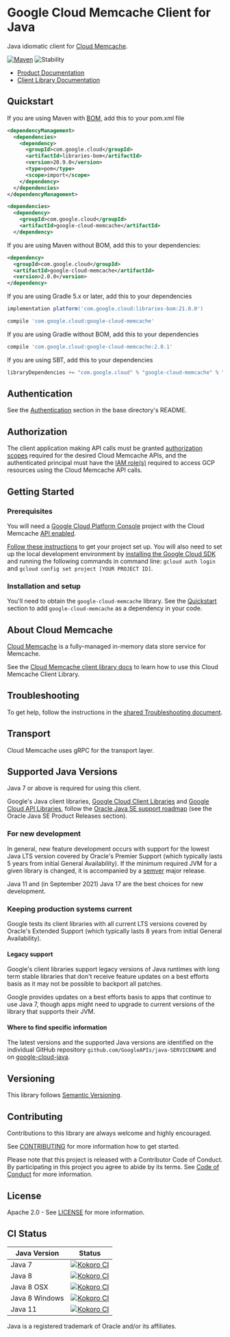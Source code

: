 # Google Cloud Memcache Client for Java

Java idiomatic client for [Cloud Memcache][product-docs].

[![Maven][maven-version-image]][maven-version-link]
![Stability][stability-image]

- [Product Documentation][product-docs]
- [Client Library Documentation][javadocs]


## Quickstart

If you are using Maven with [BOM][libraries-bom], add this to your pom.xml file

```xml
<dependencyManagement>
  <dependencies>
    <dependency>
      <groupId>com.google.cloud</groupId>
      <artifactId>libraries-bom</artifactId>
      <version>20.9.0</version>
      <type>pom</type>
      <scope>import</scope>
    </dependency>
  </dependencies>
</dependencyManagement>

<dependencies>
  <dependency>
    <groupId>com.google.cloud</groupId>
    <artifactId>google-cloud-memcache</artifactId>
  </dependency>

```

If you are using Maven without BOM, add this to your dependencies:


```xml
<dependency>
  <groupId>com.google.cloud</groupId>
  <artifactId>google-cloud-memcache</artifactId>
  <version>2.0.0</version>
</dependency>

```

If you are using Gradle 5.x or later, add this to your dependencies

```Groovy
implementation platform('com.google.cloud:libraries-bom:21.0.0')

compile 'com.google.cloud:google-cloud-memcache'
```
If you are using Gradle without BOM, add this to your dependencies

```Groovy
compile 'com.google.cloud:google-cloud-memcache:2.0.1'
```

If you are using SBT, add this to your dependencies

```Scala
libraryDependencies += "com.google.cloud" % "google-cloud-memcache" % "2.0.1"
```

## Authentication

See the [Authentication][authentication] section in the base directory's README.

## Authorization

The client application making API calls must be granted [authorization scopes][auth-scopes] required for the desired Cloud Memcache APIs, and the authenticated principal must have the [IAM role(s)][predefined-iam-roles] required to access GCP resources using the Cloud Memcache API calls.

## Getting Started

### Prerequisites

You will need a [Google Cloud Platform Console][developer-console] project with the Cloud Memcache [API enabled][enable-api].

[Follow these instructions][create-project] to get your project set up. You will also need to set up the local development environment by
[installing the Google Cloud SDK][cloud-sdk] and running the following commands in command line:
`gcloud auth login` and `gcloud config set project [YOUR PROJECT ID]`.

### Installation and setup

You'll need to obtain the `google-cloud-memcache` library.  See the [Quickstart](#quickstart) section
to add `google-cloud-memcache` as a dependency in your code.

## About Cloud Memcache


[Cloud Memcache][product-docs] is a fully-managed in-memory data store service for Memcache.

See the [Cloud Memcache client library docs][javadocs] to learn how to
use this Cloud Memcache Client Library.






## Troubleshooting

To get help, follow the instructions in the [shared Troubleshooting document][troubleshooting].

## Transport

Cloud Memcache uses gRPC for the transport layer.

## Supported Java Versions

Java 7 or above is required for using this client.

Google's Java client libraries,
[Google Cloud Client Libraries][cloudlibs]
and
[Google Cloud API Libraries][apilibs],
follow the
[Oracle Java SE support roadmap][oracle]
(see the Oracle Java SE Product Releases section).

### For new development

In general, new feature development occurs with support for the lowest Java
LTS version covered by  Oracle's Premier Support (which typically lasts 5 years
from initial General Availability). If the minimum required JVM for a given
library is changed, it is accompanied by a [semver][semver] major release.

Java 11 and (in September 2021) Java 17 are the best choices for new
development.

### Keeping production systems current

Google tests its client libraries with all current LTS versions covered by
Oracle's Extended Support (which typically lasts 8 years from initial
General Availability).

#### Legacy support

Google's client libraries support legacy versions of Java runtimes with long
term stable libraries that don't receive feature updates on a best efforts basis
as it may not be possible to backport all patches.

Google provides updates on a best efforts basis to apps that continue to use
Java 7, though apps might need to upgrade to current versions of the library
that supports their JVM.

#### Where to find specific information

The latest versions and the supported Java versions are identified on
the individual GitHub repository `github.com/GoogleAPIs/java-SERVICENAME`
and on [google-cloud-java][g-c-j].

## Versioning


This library follows [Semantic Versioning](http://semver.org/).



## Contributing


Contributions to this library are always welcome and highly encouraged.

See [CONTRIBUTING][contributing] for more information how to get started.

Please note that this project is released with a Contributor Code of Conduct. By participating in
this project you agree to abide by its terms. See [Code of Conduct][code-of-conduct] for more
information.


## License

Apache 2.0 - See [LICENSE][license] for more information.

## CI Status

Java Version | Status
------------ | ------
Java 7 | [![Kokoro CI][kokoro-badge-image-1]][kokoro-badge-link-1]
Java 8 | [![Kokoro CI][kokoro-badge-image-2]][kokoro-badge-link-2]
Java 8 OSX | [![Kokoro CI][kokoro-badge-image-3]][kokoro-badge-link-3]
Java 8 Windows | [![Kokoro CI][kokoro-badge-image-4]][kokoro-badge-link-4]
Java 11 | [![Kokoro CI][kokoro-badge-image-5]][kokoro-badge-link-5]

Java is a registered trademark of Oracle and/or its affiliates.

[product-docs]: https://cloud.google.com/memorystore/
[javadocs]: https://googleapis.dev/java/google-cloud-memcache/latest/index.html
[kokoro-badge-image-1]: http://storage.googleapis.com/cloud-devrel-public/java/badges/java-memcache/java7.svg
[kokoro-badge-link-1]: http://storage.googleapis.com/cloud-devrel-public/java/badges/java-memcache/java7.html
[kokoro-badge-image-2]: http://storage.googleapis.com/cloud-devrel-public/java/badges/java-memcache/java8.svg
[kokoro-badge-link-2]: http://storage.googleapis.com/cloud-devrel-public/java/badges/java-memcache/java8.html
[kokoro-badge-image-3]: http://storage.googleapis.com/cloud-devrel-public/java/badges/java-memcache/java8-osx.svg
[kokoro-badge-link-3]: http://storage.googleapis.com/cloud-devrel-public/java/badges/java-memcache/java8-osx.html
[kokoro-badge-image-4]: http://storage.googleapis.com/cloud-devrel-public/java/badges/java-memcache/java8-win.svg
[kokoro-badge-link-4]: http://storage.googleapis.com/cloud-devrel-public/java/badges/java-memcache/java8-win.html
[kokoro-badge-image-5]: http://storage.googleapis.com/cloud-devrel-public/java/badges/java-memcache/java11.svg
[kokoro-badge-link-5]: http://storage.googleapis.com/cloud-devrel-public/java/badges/java-memcache/java11.html
[stability-image]: https://img.shields.io/badge/stability-ga-green
[maven-version-image]: https://img.shields.io/maven-central/v/com.google.cloud/google-cloud-memcache.svg
[maven-version-link]: https://search.maven.org/search?q=g:com.google.cloud%20AND%20a:google-cloud-memcache&core=gav
[authentication]: https://github.com/googleapis/google-cloud-java#authentication
[auth-scopes]: https://developers.google.com/identity/protocols/oauth2/scopes
[predefined-iam-roles]: https://cloud.google.com/iam/docs/understanding-roles#predefined_roles
[iam-policy]: https://cloud.google.com/iam/docs/overview#cloud-iam-policy
[developer-console]: https://console.developers.google.com/
[create-project]: https://cloud.google.com/resource-manager/docs/creating-managing-projects
[cloud-sdk]: https://cloud.google.com/sdk/
[troubleshooting]: https://github.com/googleapis/google-cloud-common/blob/master/troubleshooting/readme.md#troubleshooting
[contributing]: https://github.com/googleapis/java-memcache/blob/master/CONTRIBUTING.md
[code-of-conduct]: https://github.com/googleapis/java-memcache/blob/master/CODE_OF_CONDUCT.md#contributor-code-of-conduct
[license]: https://github.com/googleapis/java-memcache/blob/master/LICENSE

[enable-api]: https://console.cloud.google.com/flows/enableapi?apiid=memcache.googleapis.com
[libraries-bom]: https://github.com/GoogleCloudPlatform/cloud-opensource-java/wiki/The-Google-Cloud-Platform-Libraries-BOM
[shell_img]: https://gstatic.com/cloudssh/images/open-btn.png

[semver]: https://semver.org/
[cloudlibs]: https://cloud.google.com/apis/docs/client-libraries-explained
[apilibs]: https://cloud.google.com/apis/docs/client-libraries-explained#google_api_client_libraries
[oracle]: https://www.oracle.com/java/technologies/java-se-support-roadmap.html
[g-c-j]: http://github.com/googleapis/google-cloud-java
